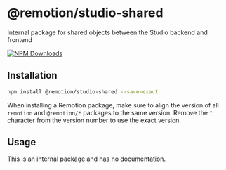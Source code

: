 # @remotion/studio-shared
 
Internal package for shared objects between the Studio backend and frontend
 
[![NPM Downloads](https://img.shields.io/npm/dm/@remotion/studio-shared.svg?style=flat&color=black&label=Downloads)](https://npmcharts.com/compare/@remotion/studio-shared?minimal=true)
 
## Installation
 
```bash
npm install @remotion/studio-shared --save-exact
```
 
When installing a Remotion package, make sure to align the version of all `remotion` and `@remotion/*` packages to the same version.
Remove the `^` character from the version number to use the exact version.
 
## Usage
 
This is an internal package and has no documentation.
